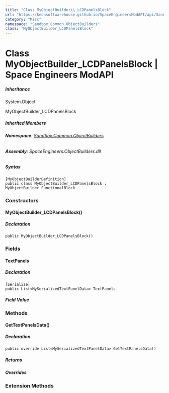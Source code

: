 ```yaml
---
title: "Class MyObjectBuilder\\_LCDPanelsBlock"
url: "https://keensoftwarehouse.github.io/SpaceEngineersModAPI/api/Sandbox.Common.ObjectBuilders.MyObjectBuilder_LCDPanelsBlock.html"
category: "Misc"
namespace: "Sandbox.Common.ObjectBuilders"
class: "MyObjectBuilder_LCDPanelsBlock"
---
```


# Class MyObjectBuilder\_LCDPanelsBlock | Space Engineers ModAPI

##### Inheritance

System.Object

MyObjectBuilder\_LCDPanelsBlock

##### Inherited Members

###### **Namespace**: [Sandbox.Common.ObjectBuilders](https://keensoftwarehouse.github.io/SpaceEngineersModAPI/api/Sandbox.Common.ObjectBuilders.html)

###### **Assembly**: SpaceEngineers.ObjectBuilders.dll

##### Syntax

```
[MyObjectBuilderDefinition]
public class MyObjectBuilder_LCDPanelsBlock : MyObjectBuilder_FunctionalBlock
```

### [](#constructors)Constructors

#### [](#Sandbox_Common_ObjectBuilders_MyObjectBuilder_LCDPanelsBlock__ctor)MyObjectBuilder\_LCDPanelsBlock()

##### Declaration

```
public MyObjectBuilder_LCDPanelsBlock()
```

### [](#fields)Fields

#### [](#Sandbox_Common_ObjectBuilders_MyObjectBuilder_LCDPanelsBlock_TextPanels)TextPanels

##### Declaration

```
[Serialize]
public List<MySerializedTextPanelData> TextPanels
```

##### Field Value

### [](#methods)Methods

#### [](#Sandbox_Common_ObjectBuilders_MyObjectBuilder_LCDPanelsBlock_GetTextPanelsData)GetTextPanelsData()

##### Declaration

```
public override List<MySerializedTextPanelData> GetTextPanelsData()
```

##### Returns

##### Overrides

### [](#extensionmethods)Extension Methods